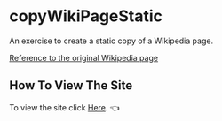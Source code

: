 # copyWikiPageStatic
An exercise to create a static copy of a Wikipedia page.

[Reference to the original Wikipedia page](https://he.wikipedia.org/wiki/%D7%AA%D7%A4%D7%95%D7%97)

## How To View The Site

To view the site click [Here](https://nitzanpap.github.io/copyWikiPageStatic/). :point_left:
